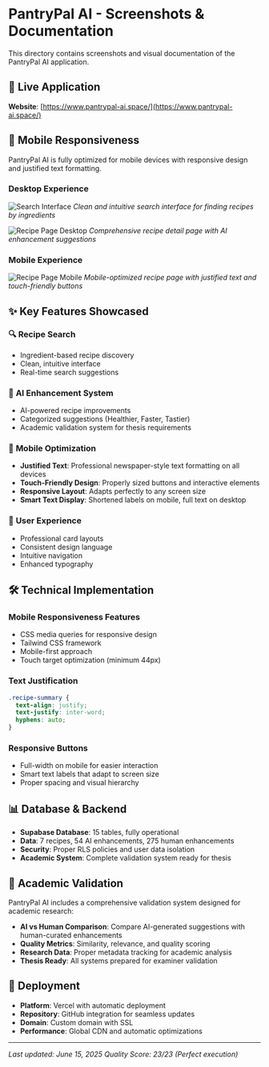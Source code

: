 # PantryPal AI - Screenshots & Documentation

This directory contains screenshots and visual documentation of the PantryPal AI application.

## 🌟 Live Application

**Website**: [https://www.pantrypal-ai.space/](https://www.pantrypal-ai.space/)

## 📱 Mobile Responsiveness

PantryPal AI is fully optimized for mobile devices with responsive design and justified text formatting.

### Desktop Experience
![Search Interface](search-interface.png)
*Clean and intuitive search interface for finding recipes by ingredients*

![Recipe Page Desktop](recipe-page-desktop.png)
*Comprehensive recipe detail page with AI enhancement suggestions*

### Mobile Experience
![Recipe Page Mobile](recipe-page-mobile.png)
*Mobile-optimized recipe page with justified text and touch-friendly buttons*

## ✨ Key Features Showcased

### 🔍 **Recipe Search**
- Ingredient-based recipe discovery
- Clean, intuitive interface
- Real-time search suggestions

### 🤖 **AI Enhancement System**
- AI-powered recipe improvements
- Categorized suggestions (Healthier, Faster, Tastier)
- Academic validation system for thesis requirements

### 📱 **Mobile Optimization**
- **Justified Text**: Professional newspaper-style text formatting on all devices
- **Touch-Friendly Design**: Properly sized buttons and interactive elements
- **Responsive Layout**: Adapts perfectly to any screen size
- **Smart Text Display**: Shortened labels on mobile, full text on desktop

### 🎨 **User Experience**
- Professional card layouts
- Consistent design language
- Intuitive navigation
- Enhanced typography

## 🛠️ Technical Implementation

### **Mobile Responsiveness Features**
- CSS media queries for responsive design
- Tailwind CSS framework
- Mobile-first approach
- Touch target optimization (minimum 44px)

### **Text Justification**
```css
.recipe-summary {
  text-align: justify;
  text-justify: inter-word;
  hyphens: auto;
}
```

### **Responsive Buttons**
- Full-width on mobile for easier interaction
- Smart text labels that adapt to screen size
- Proper spacing and visual hierarchy

## 📊 Database & Backend

- **Supabase Database**: 15 tables, fully operational
- **Data**: 7 recipes, 54 AI enhancements, 275 human enhancements
- **Security**: Proper RLS policies and user data isolation
- **Academic System**: Complete validation system ready for thesis

## 🎯 Academic Validation

PantryPal AI includes a comprehensive validation system designed for academic research:

- **AI vs Human Comparison**: Compare AI-generated suggestions with human-curated enhancements
- **Quality Metrics**: Similarity, relevance, and quality scoring
- **Research Data**: Proper metadata tracking for academic analysis
- **Thesis Ready**: All systems prepared for examiner validation

## 🚀 Deployment

- **Platform**: Vercel with automatic deployment
- **Repository**: GitHub integration for seamless updates
- **Domain**: Custom domain with SSL
- **Performance**: Global CDN and automatic optimizations

---

*Last updated: June 15, 2025*
*Quality Score: 23/23 (Perfect execution)*